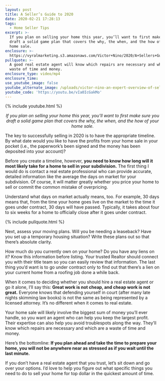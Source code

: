 ```yaml
---
layout: post
title: A Seller’s Guide to 2020
date: 2020-02-21 17:28:13
tags:
  - Home Seller Tips
excerpt: >-
  If you plan on selling your home this year, you’ll want to first make sure you
  draft a solid game plan that covers the why, the when, and the how of your
  home sale.
enclosure: >-
  https://vyralmarketing.s3.amazonaws.com/Victor+Nino/2020/A+Sellers+Guide+to+2020.mp4
pullquote: >-
  A good real estate agent will know which repairs are necessary and which are a
  waste of time and money.
enclosure_type: video/mp4
enclosure_time:
use_youtube_image: false
youtube_alternate_image: /uploads/victor-nino-an-expert-overview-of-selling-in-2020-youtube.jpg
youtube_code: 'https://youtu.be/vIa0IcGakMo'
---
```


{% include youtube.html %}

<p style="text-align: center;"><em>If you plan on selling your home this year, you’ll want to first make sure you draft a solid game plan that covers the why, the when, and the how of your home sale.</em></p>

The key to successfully selling in 2020 is to have the appropriate timeline. By what date would you like to have the profits from your home sale in your pocket (i.e., the paperwork’s been signed and the money has been deposited into your account)?&nbsp;

Before you create a timeline, however, **you need to know how long will it most likely take for a home to sell in your subdivision.** The first thing I would do is contact a real estate professional who can provide accurate, detailed information like the average the days on market for your subdivision. Of course, it will matter greatly whether you price your home to sell or commit the common mistake of overpricing.&nbsp;

Understand what days on market actually means, too. For example, 30 days means that, from the time your home goes live on the market to the time it goes under contract, 30 days will have passed. Typically, it takes about four to six weeks for a home to officially close after it goes under contract.&nbsp;

{% include pullquote.html %}

Next, assess your moving plans. Will you be needing a leaseback? Have you set up a temporary housing situation? Write these plans out so that there’s absolute clarity.&nbsp;

How much do you currently own on your home? Do you have any liens on it? Know this information before listing. Your trusted Realtor should connect you with their title team so you can easily review that information. The last thing you’d want is to go under contract only to find out that there’s a lien on your current home from a roofing job done a while back.&nbsp;

When it comes to deciding whether you should hire a real estate agent or go it alone, I’ll say this: **Great work is not cheap, and cheap work is not great.** Everyone knows that defending yourself in court (after many late nights skimming law books) is not the same as being represented by a licensed attorney. It’s no different when it comes to real estate.&nbsp;

Your home sale will likely involve the biggest sum of money you’ll ever handle, so you want an agent who can help you keep the largest profit. Their expertise can also help you avoid troublespots along the way. They’ll know which repairs are necessary and which are a waste of time and money.&nbsp;

Here’s the bottomline: **If you plan ahead and take the time to prepare your home, you will not be anywhere near as stressed as if you wait until the last minute.**&nbsp;

If you don’t have a real estate agent that you trust, let’s sit down and go over your options. I’d love to help you figure out what specific things you need to do to sell your home for top dollar in the quickest amount of time.